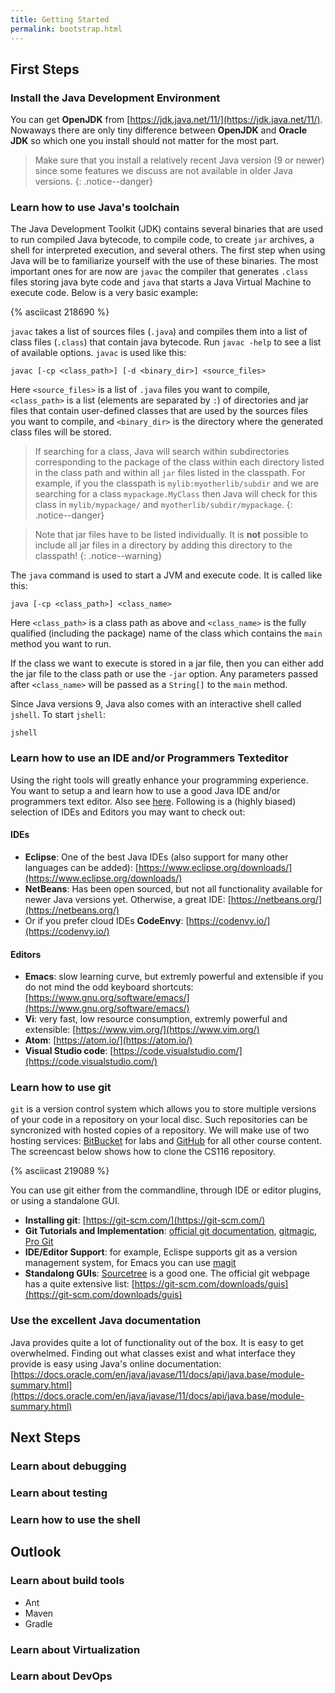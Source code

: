 ```yaml
---
title: Getting Started
permalink: bootstrap.html
---
```


## First Steps

### Install the Java Development Environment

You can get **OpenJDK** from [https://jdk.java.net/11/](https://jdk.java.net/11/). Nowaways there are only tiny difference between **OpenJDK** and **Oracle JDK** so which one you install should not matter for the most part.

> Make sure that you install a relatively recent Java version (9 or newer) since some features we discuss are not available in older Java versions.
{: .notice--danger}

### Learn how to use Java's toolchain

The Java Development Toolkit (JDK) contains several binaries that are used to run compiled Java bytecode, to compile code, to create `jar` archives, a shell for interpreted execution, and several others. The first step when using Java will be to familiarize yourself with the use of these binaries. The most important ones for are now are `javac` the compiler that generates `.class` files storing java byte code and `java` that starts a Java Virtual Machine to execute code. Below is a very basic example:

{% asciicast 218690 %}

`javac` takes a list of sources files (`.java`) and compiles them into a list of class files (`.class`) that contain java bytecode. Run `javac -help` to see a list of available options. `javac` is used like this:

~~~shell
javac [-cp <class_path>] [-d <binary_dir>] <source_files>
~~~

Here `<source_files>` is a list of `.java` files you want to compile, `<class_path>` is a list (elements are separated by `:`) of directories and jar files that contain user-defined classes that are used by the sources files you want to compile, and `<binary_dir>` is the directory where the generated class files will be stored.

> If searching for a class, Java will search within subdirectories corresponding to the package of the class within each directory listed in the class path and within all `jar` files listed in the classpath. For example, if you the classpath is `mylib:myotherlib/subdir` and we are searching for a class `mypackage.MyClass` then Java will check for this class in `mylib/mypackage/` and `myotherlib/subdir/mypackage`.
{: .notice--danger}

> Note that jar files have to be listed individually. It is **not** possible to include all jar files in a directory by adding this directory to the classpath!
{: .notice--warning}


The `java` command is used to start a JVM and execute code. It is called like this:

~~~shell
java [-cp <class_path>] <class_name>
~~~

Here `<class_path>` is a class path as above and `<class_name>` is the fully qualified (including the package) name of the class which contains the `main` method you want to run.

If the class we want to execute is stored in a jar file, then you can either add the jar file to the class path or use the `-jar` option. Any parameters passed after `<class_name>` will be passed as a `String[]` to the `main` method.

Since Java versions 9, Java also comes with an interactive shell called `jshell`. To start `jshell`:

~~~shell
jshell
~~~

### Learn how to use an IDE and/or Programmers Texteditor

Using the right tools will greatly enhance your programming experience. You want to setup a and learn how to use a good Java IDE and/or programmers text editor. Also see [here](https://xkcd.com/378/). Following is a (highly biased) selection of IDEs and Editors you may want to check out:

#### IDEs ####

* **Eclipse**: One of the best Java IDEs (also support for many other languages can be added): [https://www.eclipse.org/downloads/](https://www.eclipse.org/downloads/)
* **NetBeans**: Has been open sourced, but not all functionality available for newer Java versions yet. Otherwise, a great IDE: [https://netbeans.org/](https://netbeans.org/)
* Or if you prefer cloud IDEs **CodeEnvy**: [https://codenvy.io/](https://codenvy.io/)

#### Editors ####

* **Emacs**: slow learning curve, but extremly powerful and extensible if you do not mind the odd keyboard shortcuts: [https://www.gnu.org/software/emacs/](https://www.gnu.org/software/emacs/)
* **Vi**: very fast, low resource consumption, extremly powerful and extensible: [https://www.vim.org/](https://www.vim.org/)
* **Atom**: [https://atom.io/](https://atom.io/)
* **Visual Studio code**: [https://code.visualstudio.com/](https://code.visualstudio.com/)


### Learn how to use git ###

`git` is a version control system which allows you to store multiple versions of your code in a repository on your local disc. Such repositories can be syncronized with hosted copies of a repository. We will make use of two hosting services: [BitBucket](www.bitbucket.org) for labs and [GitHub](www.github.com) for all other course content. The screencast below shows how to clone the CS116 repository.

{% asciicast 219089 %}

You can use git either from the commandline, through IDE or editor plugins, or using a standalone GUI.

* **Installing git**: [https://git-scm.com/](https://git-scm.com/)
* **Git Tutorials and Implementation**: [official git documentation](https://git-scm.com/doc), [gitmagic](http://www-cs-students.stanford.edu/~blynn/gitmagic/book.pdf), [Pro Git](https://git-scm.com/book)
* **IDE/Editor Support**: for example, Eclispe supports git as a version management system, for Emacs you can use [magit](https://magit.vc/)
* **Standalong GUIs**: [Sourcetree](https://www.sourcetreeapp.com/) is a good one. The official git webpage has a quite extensive list: [https://git-scm.com/downloads/guis](https://git-scm.com/downloads/guis)

### Use the excellent Java documentation ###

Java provides quite a lot of functionality out of the box. It is easy to get overwhelmed. Finding out what classes exist and what interface they provide is easy using Java's online documentation: [https://docs.oracle.com/en/java/javase/11/docs/api/java.base/module-summary.html](https://docs.oracle.com/en/java/javase/11/docs/api/java.base/module-summary.html)


## Next Steps

### Learn about debugging

### Learn about testing


### Learn how to use the shell


## Outlook

### Learn about build tools

* Ant
* Maven
* Gradle

### Learn about Virtualization

### Learn about DevOps
